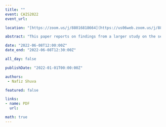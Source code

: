 ```yaml
---
title: ""
event: CAIS2022
event_url: 

location: "[https://zoom.us/j/88016818664](https://us06web.zoom.us/j/88016818664?wd=bWlEMk1oZ3FyWTVFNXZISUh4dlZJdz09)"

abstract: "This paper reports on findings from a larger study on the settlement information behaviour of Bangladeshi immigrants to Canada. This study uses a mixed method approach including semi-structured interviews (n=60) and surveys (n=205) with Bangladeshi immigrants who arrived in Canada between the years of 1971 and 2017. In this paper, the author discusses the information crafting mainly by immigration consultants in Bangladesh. The study reports negative consequences of selective information, mostly positive information about life in Canada sometimes with exaggeration and falsifications shared by immigration consultants in Bangladesh."

date: "2022-06-08T12:00:00Z"
date_end: "2022-06-08T12:30:00Z"

all_day: false

publishDate: "2022-01-01T00:00:00Z"

authors:
 - Nafiz Shuva

featured: false

links:
- name: PDF
  url:

math: true
---
```


